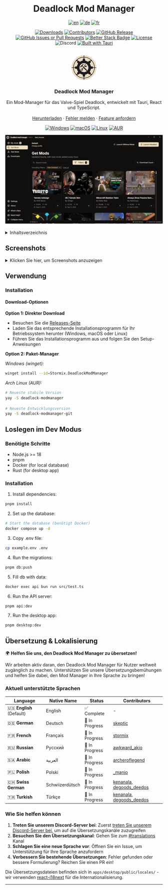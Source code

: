 <!-- Improved compatibility of back to top link: See: https://github.com/othneildrew/Best-README-Template/pull/73 -->

<a id="readme-top"></a>

<div align="center">
<h1> Deadlock Mod Manager</h1>
</div>
<!-- Project Stats -->
<div align="center">

[![en](https://img.shields.io/badge/lang-en-red.svg)](https://github.com/stormix/deadlock-modmanager/blob/main/README.md)
[![de](https://img.shields.io/badge/lang-de-yellow.svg)](https://github.com/stormix/deadlock-modmanager/blob/main/README.de.md)
[![fr](https://img.shields.io/badge/lang-fr-blue.svg)](https://github.com/stormix/deadlock-modmanager/blob/main/README.fr.md)

[![Downloads][downloads-status]][downloads-url]
[![Contributors][contributors-status]][contributors-url]
[![GitHub Release][release-status]][release-url]
[![GitHub Issues or Pull Requests][issues-status]][issues-url]
[![Better Stack Badge](https://uptime.betterstack.com/status-badges/v1/monitor/1psci.svg)](https://uptime.betterstack.com/?utm_source=status_badge)
[![License][license-status]][license-url]
![Discord](https://img.shields.io/discord/1322369530386710568?label=discord)
[![Built with Tauri][tauri-status]][tauri-url]

</div>
<br />
<div align="center">
  <a href="https://github.com/stormix/deadlock-modmanager">
    <img src="./apps/desktop/src-tauri/icons/128x128.png" alt="Logo" width="80" height="80">
  </a>

  <h3 align="center">Deadlock Mod Manager</h3>

  <p align="center">
    Ein Mod-Manager für das Valve-Spiel Deadlock, entwickelt mit Tauri, React und TypeScript.
    <br />
    <br />
    <a href="https://github.com/stormix/deadlock-modmanager/releases/latest">Herunterladen</a>
    ·
    <a href="https://github.com/stormix/deadlock-modmanager/issues/new?labels=bug&template=bug-report---.md">Fehler melden</a>
    ·
    <a href="https://github.com/stormix/deadlock-modmanager/issues/new?labels=enhancement&template=feature-request---.md">Feature anfordern</a>
  </p>
  
<!-- Distribution & Platforms -->
[![Windows][windows-status]][windows-url]
[![macOS][macos-status]][macos-url]
[![Linux][linux-status]][linux-url]
[![AUR][aur-status]][aur-url]

  <img src="./docs/assets/mods.png" alt="Deadlock Mod Manager" width="600">
  
</div>

<br />

<!-- INHALTSVERZEICHNIS -->
<details>
  <summary>Inhaltsverzeichnis</summary>
  <ol>
    <li><a href="#screenshots">Screenshots</a></li>
    <li><a href="#verwendung">Verwendung</a></li>
    <li><a href="#was-ist-enthalten">Was ist enthalten?</a></li>
    <li>
      <a href="#erste-schritte">Erste Schritte</a>
      <ul>
        <li><a href="#voraussetzungen">Voraussetzungen</a></li>
        <li><a href="#installation">Installation</a></li>
        <li><a href="#entwicklung">Entwicklung</a></li>
      </ul>
    </li>
    <li><a href="#mitwirken">Mitwirken</a></li>
    <li><a href="#lizenz">Lizenz</a></li>
    <li><a href="#kontakt">Kontakt</a></li>
    <li><a href="#danksagungen">Danksagungen</a></li>
  </ol>
</details>

## Screenshots

<details>
<summary>Klicken Sie hier, um Screenshots anzuzeigen</summary>

### Hauptanwendung

![Deadlock Mod Manager](./docs/assets/mods.png)

### Mod-Browser

![Mod-Browser](./docs/assets/mods.png)

### Individuelle Mod-Seiten

![Mod-Seite](./docs/assets/mod.png)

![Mod-Seite Details](./docs/assets/mod-2.png)

![Mod-Seite Installation](./docs/assets/mod-3.png)

### Installationsprozess

![Installationsprozess](./docs/assets/install.png)

### Meine Mods Seite

![Meine Mods](./docs/assets/my-mods.png)

### Download-Verwaltung

![Download-Seite](./docs/assets/download.png)

![Downloads-Seite](./docs/assets/downloads.png)

### Einstellungen

![Einstellungen](./docs/assets/settings.png)

![Einstellungen - Allgemein](./docs/assets/settings-2.png)

![Einstellungen - Spielpfad](./docs/assets/settings-3.png)

![Einstellungen - Erweitert](./docs/assets/settings-4.png)

![Einstellungen - Über](./docs/assets/settings-5.png)

</details>

## Verwendung

### Installation

#### Download-Optionen

**Option 1: Direkter Download**

- Besuchen Sie die [Releases-Seite](https://github.com/stormix/deadlock-modmanager/releases/latest)
- Laden Sie das entsprechende Installationsprogramm für Ihr Betriebssystem herunter (Windows, macOS oder Linux)
- Führen Sie das Installationsprogramm aus und folgen Sie den Setup-Anweisungen

**Option 2: Paket-Manager**

_Windows (winget):_

```bash
winget install --id=Stormix.DeadlockModManager
```

_Arch Linux (AUR):_

```bash
# Neueste stabile Version
yay -S deadlock-modmanager

# Neueste Entwicklungsversion
yay -S deadlock-modmanager-git
```

## Loslegen im Dev Modus

### Benötigte Schritte

- Node.js >= 18
- pnpm
- Docker (for local database)
- Rust (for desktop app)

### Installation

1. Install dependencies:

```bash
pnpm install
```

2. Set up the database:

```bash
# Start the database (benötigt Docker)
docker compose up -d
```

3. Copy .env file:

```bash
cp example.env .env
```

4. Run the migrations:

```bash
pnpm db:push
```

5. Fill db with data:

```bash
docker exec api bun run src/test.ts
```

6. Run the API server:

```bash
pnpm api:dev
```

7. Run the desktop app:

```bash
pnpm desktop:dev
```

## Übersetzung & Lokalisierung

🌍 **Helfen Sie uns, den Deadlock Mod Manager zu übersetzen!**

Wir arbeiten aktiv daran, den Deadlock Mod Manager für Nutzer weltweit zugänglich zu machen. Unterstützen Sie unsere Übersetzungsbemühungen und helfen Sie dabei, den Mod Manager in Ihre Sprache zu bringen!

### Aktuell unterstützte Sprachen

<!-- LANGUAGE_TABLE_START -->

| Language                 | Native Name     | Status         | Contributors                                                                                                       |
| ------------------------ | --------------- | -------------- | ------------------------------------------------------------------------------------------------------------------ |
| 🇺🇸 **English** (Default) | English         | ✅ Complete    | -                                                                                                                  |
| 🇩🇪 **German**            | Deutsch         | 🚧 In Progress | [skeptic](https://discordapp.com/users/__skeptic__/)                                                               |
| 🇫🇷 **French**            | Français        | 🚧 In Progress | [stormix](https://github.com/stormix)                                                                              |
| 🇷🇺 **Russian**           | Русский         | 🚧 In Progress | [awkward_akio](https://discordapp.com/users/awkward_akio/)                                                         |
| 🇸🇦 **Arabic**            | العربية         | 🚧 In Progress | [archeroflegend](https://discordapp.com/users/archeroflegend/)                                                     |
| 🇵🇱 **Polish**            | Polski          | 🚧 In Progress | [\_manio](https://discordapp.com/users/_manio/)                                                                    |
| 🇨🇭 **Swiss German**      | Schwiizerdütsch | 🚧 In Progress | [kenanala](https://discordapp.com/users/kenanala/), [degoods_deedos](https://discordapp.com/users/degoods_deedos/) |
| 🇹🇷 **Turkish**           | Türkçe          | 🚧 In Progress | [kenanala](https://discordapp.com/users/kenanala/), [degoods_deedos](https://discordapp.com/users/degoods_deedos/) |

<!-- LANGUAGE_TABLE_END -->

### Wie Sie helfen können

1. **Treten Sie unserem Discord-Server bei**: Zuerst [treten Sie unserem Discord-Server bei](https://discord.gg/WbFNt8CCr8), um auf die Übersetzungskanäle zuzugreifen
2. **Besuchen Sie den Übersetzungskanal**: Gehen Sie zum [#translations](https://discord.com/channels/1322369530386710568/1414203136939135067) Kanal
3. **Schlagen Sie eine neue Sprache vor**: Öffnen Sie ein Issue, um Unterstützung für Ihre Sprache anzufordern
4. **Verbessern Sie bestehende Übersetzungen**: Fehler gefunden oder bessere Formulierung? Reichen Sie einen PR ein!

Die Übersetzungsdateien befinden sich in `apps/desktop/public/locales/` - wir verwenden [react-i18next](https://react.i18next.com/) für die Internationalisierung.

---

[downloads-status]: https://img.shields.io/github/downloads/stormix/deadlock-modmanager/latest/total
[downloads-url]: https://github.com/stormix/deadlock-modmanager/releases/latest
[stars-status]: https://img.shields.io/github/stars/stormix/deadlock-modmanager
[stars-url]: https://github.com/stormix/deadlock-modmanager/stargazers
[release-status]: https://img.shields.io/github/v/release/stormix/deadlock-modmanager
[release-url]: https://github.com/stormix/deadlock-modmanager/releases/latest
[issues-status]: https://img.shields.io/github/issues/stormix/deadlock-modmanager
[issues-url]: https://github.com/stormix/deadlock-modmanager/issues
[license-status]: https://img.shields.io/github/license/stormix/deadlock-modmanager
[license-url]: https://github.com/stormix/deadlock-modmanager/blob/main/LICENSE.md
[aur-status]: https://img.shields.io/aur/version/deadlock-modmanager
[aur-url]: https://aur.archlinux.org/packages/deadlock-modmanager
[tauri-status]: https://img.shields.io/badge/built_with-Tauri-24C8DB?logo=tauri
[tauri-url]: https://tauri.app/
[typescript-status]: https://img.shields.io/badge/typescript-007ACC?logo=typescript&logoColor=white
[typescript-url]: https://www.typescriptlang.org/
[rust-status]: https://img.shields.io/badge/rust-000000?logo=rust&logoColor=white
[rust-url]: https://www.rust-lang.org/
[commit-activity-status]: https://img.shields.io/github/commit-activity/m/stormix/deadlock-modmanager
[commit-activity-url]: https://github.com/stormix/deadlock-modmanager/graphs/commit-activity
[last-commit-status]: https://img.shields.io/github/last-commit/stormix/deadlock-modmanager
[last-commit-url]: https://github.com/stormix/deadlock-modmanager/commits/main
[contributors-status]: https://img.shields.io/github/contributors/stormix/deadlock-modmanager
[contributors-url]: https://github.com/stormix/deadlock-modmanager/graphs/contributors
[forks-status]: https://img.shields.io/github/forks/stormix/deadlock-modmanager
[forks-url]: https://github.com/stormix/deadlock-modmanager/network/members
[windows-status]: https://img.shields.io/badge/Windows-0078D6?logo=windows&logoColor=white
[windows-url]: https://github.com/stormix/deadlock-modmanager/releases/latest
[macos-status]: https://img.shields.io/badge/macOS-000000?logo=apple&logoColor=white
[macos-url]: https://github.com/stormix/deadlock-modmanager/releases/latest
[linux-status]: https://img.shields.io/badge/Linux-FCC624?logo=linux&logoColor=black
[linux-url]: https://github.com/stormix/deadlock-modmanager/releases/latest
